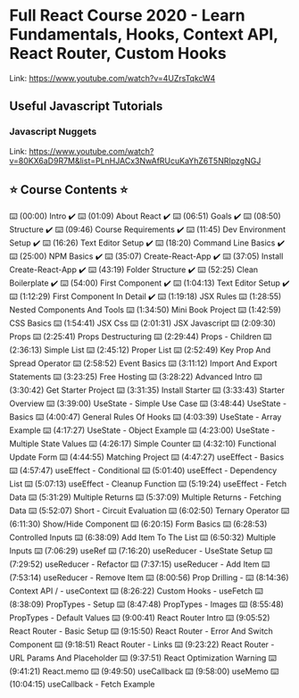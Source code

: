 # Full React Course 2020 - Learn Fundamentals, Hooks, Context API, React Router, Custom Hooks

Link: https://www.youtube.com/watch?v=4UZrsTqkcW4

## Useful Javascript Tutorials

### Javascript Nuggets

Link: https://www.youtube.com/watch?v=80KX6aD9R7M&list=PLnHJACx3NwAfRUcuKaYhZ6T5NRIpzgNGJ

## ⭐️ Course Contents ⭐️

⌨️ (00:00) Intro ✔️
⌨️ (01:09) About React ✔️
⌨️ (06:51) Goals ✔️
⌨️ (08:50) Structure ✔️
⌨️ (09:46) Course Requirements ✔️
⌨️ (11:45) Dev Environment Setup ✔️
⌨️ (16:26) Text Editor Setup ✔️
⌨️ (18:20) Command Line Basics ✔️
⌨️ (25:00) NPM Basics ✔️
⌨️ (35:07) Create-React-App ✔️
⌨️ (37:05) Install Create-React-App ✔️
⌨️ (43:19) Folder Structure ✔️
⌨️ (52:25) Clean Boilerplate ✔️
⌨️ (54:00) First Component ✔️
⌨️ (1:04:13) Text Editor Setup ✔️
⌨️ (1:12:29) First Component In Detail ✔️
⌨️ (1:19:18) JSX Rules
⌨️ (1:28:55) Nested Components And Tools
⌨️ (1:34:50) Mini Book Project
⌨️ (1:42:59) CSS Basics
⌨️ (1:54:41) JSX Css
⌨️ (2:01:31) JSX Javascript
⌨️ (2:09:30) Props
⌨️ (2:25:41) Props Destructuring
⌨️ (2:29:44) Props - Children
⌨️ (2:36:13) Simple List
⌨️ (2:45:12) Proper List
⌨️ (2:52:49) Key Prop And Spread Operator
⌨️ (2:58:52) Event Basics
⌨️ (3:11:12) Import And Export Statements
⌨️ (3:23:25) Free Hosting
⌨️ (3:28:22) Advanced Intro
⌨️ (3:30:42) Get Starter Project
⌨️ (3:31:35) Install Starter
⌨️ (3:33:43) Starter Overview
⌨️ (3:39:00) UseState - Simple Use Case
⌨️ (3:48:44) UseState - Basics
⌨️ (4:00:47) General Rules Of Hooks
⌨️ (4:03:39) UseState - Array Example
⌨️ (4:17:27) UseState - Object Example
⌨️ (4:23:00) UseState - Multiple State Values
⌨️ (4:26:17) Simple Counter
⌨️ (4:32:10) Functional Update Form
⌨️ (4:44:55) Matching Project
⌨️ (4:47:27) useEffect - Basics
⌨️ (4:57:47) useEffect - Conditional
⌨️ (5:01:40) useEffect - Dependency List
⌨️ (5:07:13) useEffect - Cleanup Function
⌨️ (5:19:24) useEffect - Fetch Data
⌨️ (5:31:29) Multiple Returns
⌨️ (5:37:09) Multiple Returns - Fetching Data
⌨️ (5:52:07) Short - Circuit Evaluation
⌨️ (6:02:50) Ternary Operator
⌨️ (6:11:30) Show/Hide Component
⌨️ (6:20:15) Form Basics
⌨️ (6:28:53) Controlled Inputs
⌨️ (6:38:09) Add Item To The List
⌨️ (6:50:32) Multiple Inputs
⌨️ (7:06:29) useRef
⌨️ (7:16:20) useReducer - UseState Setup
⌨️ (7:29:52) useReducer - Refactor
⌨️ (7:37:15) useReducer - Add Item
⌨️ (7:53:14) useReducer - Remove Item
⌨️ (8:00:56) Prop Drilling -
⌨️ (8:14:36) Context API / - useContext
⌨️ (8:26:22) Custom Hooks - useFetch
⌨️ (8:38:09) PropTypes - Setup
⌨️ (8:47:48) PropTypes - Images
⌨️ (8:55:48) PropTypes - Default Values
⌨️ (9:00:41) React Router Intro
⌨️ (9:05:52) React Router - Basic Setup
⌨️ (9:15:50) React Router - Error And Switch Component
⌨️ (9:18:51) React Router - Links
⌨️ (9:23:22) React Router - URL Params And Placeholder
⌨️ (9:37:51) React Optimization Warning
⌨️ (9:41:21) React.memo
⌨️ (9:49:50) useCallback
⌨️ (9:58:00) useMemo
⌨️ (10:04:15) useCallback - Fetch Example
